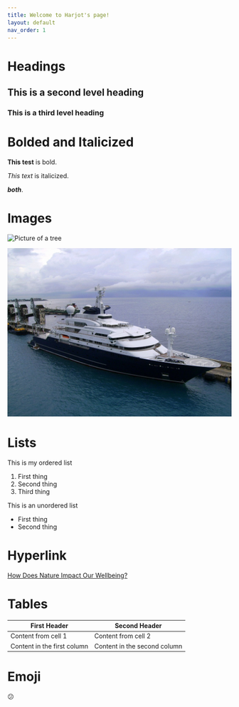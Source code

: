 ```yaml
---
title: Welcome to Harjot's page!
layout: default
nav_order: 1
---
```


# Headings

## This is a second level heading 

### This is a third level heading 

# Bolded and Italicized 
**This test** is bold. 

*This text* is italicized. 

***both***. 
<br>

# Images 
![Picture of a tree](https://upload.wikimedia.org/wikipedia/commons/e/eb/Ash_Tree_-_geograph.org.uk_-_590710.jpg)

![Picture of a boat](images/boat.jpg) 

# Lists 
This is my ordered list
1. First thing
2. Second thing
3. Third thing

This is an unordered list
- First thing
- Second thing 

# Hyperlink 

[How Does Nature Impact Our Wellbeing?](https://www.takingcharge.csh.umn.edu/how-does-nature-impact-our-wellbeing)

# Tables 

First Header | Second Header
------------ | -------------
Content from cell 1 | Content from cell 2
Content in the first column | Content in the second column

# Emoji

:confused:	
